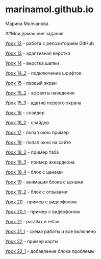 
# marinamol.github.io                
Марина Молчанова

##Мои домашние задания


[Урок 12](https://marinamol.github.io/lesson_12/ "Урок 12") - работа с репозиторием GitHub


[Урок 13](https://marinamol.github.io/lesson_13/ "Урок 13") - адаптивная верстка

[Урок 14](https://marinamol.github.io/lesson_14/ "Урок 14") - верстка шапки

[Урок 14_2](https://marinamol.github.io/lesson_14_2/ "Урок 14_2") - подключение шрифтов

[Урок 15](https://marinamol.github.io/lesson_15/ "Урок 15") - первый экран

[Урок 15_2](https://marinamol.github.io/lesson_15_2/ "Урок 15_2") - эффекты наведения

[Урок 15_3](https://marinamol.github.io/lesson_15_3/ "Урок 15_3") - адатив первого экрана

[Урок 16](https://marinamol.github.io/lesson_16/ "Урок 16") - слайдер

[Урок 16_2](https://marinamol.github.io/lesson_16_2/ "Урок 16_2") - слайдер

[Урок 17](https://marinamol.github.io/lesson_17/ "Урок 17") - попап окно пример

[Урок 18](https://marinamol.github.io/lesson_18/ "Урок 18") - попап окно на сайте

[Урок 18_2](https://marinamol.github.io/lesson_18_2/ "Урок 18_2") - пример таба

[Урок 18_3](https://marinamol.github.io/lesson_18_3/ "Урок 18_3") - пример аккардеона

[Урок 18_4](https://marinamol.github.io/lesson_18_4/ "Урок 18_4") - блок с ценами

[Урок 19](https://marinamol.github.io/lesson_19/ "Урок 19") - анимация блока с ценами

[Урок 19_2](https://marinamol.github.io/lesson_19_2/ "Урок 19_2") - блок с отзывами

[Урок 20](https://marinamol.github.io/lesson_20/ "Урок 20") - пример с видеофоном

[Урок 20_1](https://marinamol.github.io/lesson_20_1/ "Урок 20_1") - пример с видеофоном

[Урок 21](https://marinamol.github.io/lesson_21/ "Урок 21") - parallax и rellax

[Урок 21_1](https://marinamol.github.io/lesson_21_1/ "Урок 21_1") - схема работы и все включено

[Урок 22](https://marinamol.github.io/lesson_22/ "Урок 22") - пример карты

[Урок 22_1](https://marinamol.github.io/lesson_22_1/ "Урок 22_1") - добавление блока проблемы 

